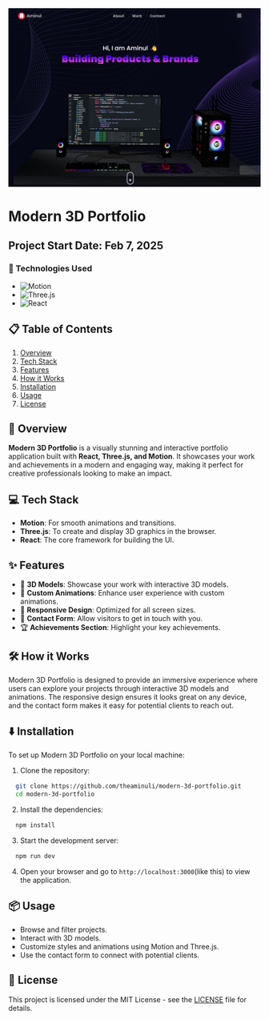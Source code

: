 <div align="center">
  <img src="https://raw.githubusercontent.com/theaminuli/modern-3d-portfolio/refs/heads/main/screenshot.png" alt="Modern 3D Portfolio Banner">
</div>

# Modern 3D Portfolio
## Project Start Date: Feb 7, 2025

### 🚀 Technologies Used

- ![Motion](https://img.shields.io/badge/Motion-FF3E00?style=for-the-badge&logo=motion&logoColor=white)
- ![Three.js](https://img.shields.io/badge/Three.js-000000?style=for-the-badge&logo=three.js&logoColor=white)
- ![React](https://img.shields.io/badge/React-20232A?style=for-the-badge&logo=react&logoColor=61DAFB)

## 📋 Table of Contents

1. [Overview](#overview)
2. [Tech Stack](#tech-stack)
3. [Features](#features)
4. [How it Works](#how-it-works)
5. [Installation](#installation)
6. [Usage](#usage)
7. [License](#license)

## <a name="overview"> 📜 Overview </a> 

**Modern 3D Portfolio** is a visually stunning and interactive portfolio application built with **React, Three.js, and Motion**. It showcases your work and achievements in a modern and engaging way, making it perfect for creative professionals looking to make an impact.

## <a name="tech-stack"> 💻 Tech Stack </a> 

- **Motion**: For smooth animations and transitions.
- **Three.js**: To create and display 3D graphics in the browser.
- **React**: The core framework for building the UI.

## <a name="features"> ✨ Features </a> 

- 🌟 **3D Models**: Showcase your work with interactive 3D models.
- 🎨 **Custom Animations**: Enhance user experience with custom animations.
- 📱 **Responsive Design**: Optimized for all screen sizes.
- 📧 **Contact Form**: Allow visitors to get in touch with you.
- 🏆 **Achievements Section**: Highlight your key achievements.

## <a name="how-it-works"> 🛠️ How it Works </a> 

Modern 3D Portfolio is designed to provide an immersive experience where users can explore your projects through interactive 3D models and animations. The responsive design ensures it looks great on any device, and the contact form makes it easy for potential clients to reach out.

## <a name="installation"> ⬇️ Installation </a> 

To set up Modern 3D Portfolio on your local machine:

1. Clone the repository:

```sh
  git clone https://github.com/theaminuli/modern-3d-portfolio.git
  cd modern-3d-portfolio
```

2. Install the dependencies:

```sh
  npm install
```

3. Start the development server:

```sh
  npm run dev
```

4. Open your browser and go to `http://localhost:3000`(like this) to view the application. 

## <a name="usage"> 📦 Usage </a>

- Browse and filter projects.
- Interact with 3D models.
- Customize styles and animations using Motion and Three.js.
- Use the contact form to connect with potential clients.

## <a name="license"> 📄 License </a>

This project is licensed under the MIT License - see the [LICENSE](LICENSE) file for details.